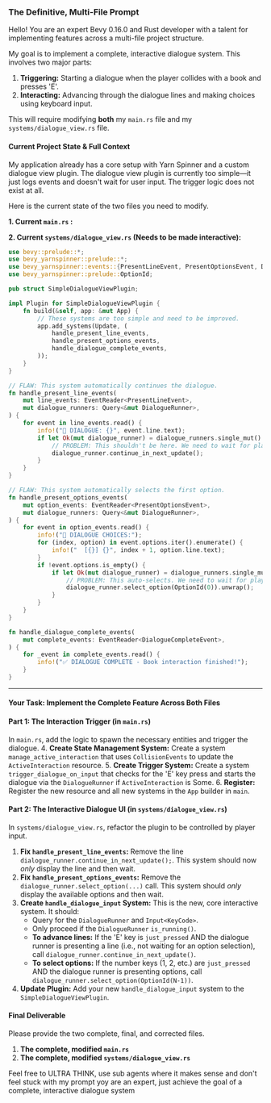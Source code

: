 ### **The Definitive, Multi-File Prompt**

Hello! You are an expert Bevy 0.16.0 and Rust developer with a talent for implementing features across a multi-file project structure.

My goal is to implement a complete, interactive dialogue system. This involves two major parts:
1.  **Triggering:** Starting a dialogue when the player collides with a book and presses 'E'.
2.  **Interacting:** Advancing through the dialogue lines and making choices using keyboard input.

This will require modifying **both** my `main.rs` file and my `systems/dialogue_view.rs` file.

#### **Current Project State & Full Context**

My application already has a core setup with Yarn Spinner and a custom dialogue view plugin. The dialogue view plugin is currently too simple—it just logs events and doesn't wait for user input. The trigger logic does not exist at all.

Here is the current state of the two files you need to modify.

**1. Current `main.rs` :**

**2. Current `systems/dialogue_view.rs` (Needs to be made interactive):**
```rust
use bevy::prelude::*;
use bevy_yarnspinner::prelude::*;
use bevy_yarnspinner::events::{PresentLineEvent, PresentOptionsEvent, DialogueCompleteEvent};
use bevy_yarnspinner::prelude::OptionId;

pub struct SimpleDialogueViewPlugin;

impl Plugin for SimpleDialogueViewPlugin {
    fn build(&self, app: &mut App) {
        // These systems are too simple and need to be improved.
        app.add_systems(Update, (
            handle_present_line_events,
            handle_present_options_events,
            handle_dialogue_complete_events,
        ));
    }
}

// FLAW: This system automatically continues the dialogue.
fn handle_present_line_events(
    mut line_events: EventReader<PresentLineEvent>,
    mut dialogue_runners: Query<&mut DialogueRunner>,
) {
    for event in line_events.read() {
        info!("💬 DIALOGUE: {}", event.line.text);
        if let Ok(mut dialogue_runner) = dialogue_runners.single_mut() {
            // PROBLEM: This shouldn't be here. We need to wait for player input.
            dialogue_runner.continue_in_next_update();
        }
    }
}

// FLAW: This system automatically selects the first option.
fn handle_present_options_events(
    mut option_events: EventReader<PresentOptionsEvent>,
    mut dialogue_runners: Query<&mut DialogueRunner>,
) {
    for event in option_events.read() {
        info!("🔸 DIALOGUE CHOICES:");
        for (index, option) in event.options.iter().enumerate() {
            info!("  [{}] {}", index + 1, option.line.text);
        }
        if !event.options.is_empty() {
            if let Ok(mut dialogue_runner) = dialogue_runners.single_mut() {
                // PROBLEM: This auto-selects. We need to wait for player input.
                dialogue_runner.select_option(OptionId(0)).unwrap();
            }
        }
    }
}

fn handle_dialogue_complete_events(
    mut complete_events: EventReader<DialogueCompleteEvent>,
) {
    for _event in complete_events.read() {
        info!("✅ DIALOGUE COMPLETE - Book interaction finished!");
    }
}
```

---

#### **Your Task: Implement the Complete Feature Across Both Files**

#### **Part 1: The Interaction Trigger (in `main.rs`)**

In `main.rs`, add the logic to spawn the necessary entities and trigger the dialogue.
4.  **Create State Management System:** Create a system `manage_active_interaction` that uses `CollisionEvents` to update the `ActiveInteraction` resource.
5.  **Create Trigger System:** Create a system `trigger_dialogue_on_input` that checks for the 'E' key press and starts the dialogue via the `DialogueRunner` if `ActiveInteraction` is Some.
6.  **Register:** Register the new resource and all new systems in the `App` builder in `main`.

#### **Part 2: The Interactive Dialogue UI (in `systems/dialogue_view.rs`)**

In `systems/dialogue_view.rs`, refactor the plugin to be controlled by player input.

1.  **Fix `handle_present_line_events`:** Remove the line `dialogue_runner.continue_in_next_update();`. This system should now *only* display the line and then wait.
2.  **Fix `handle_present_options_events`:** Remove the `dialogue_runner.select_option(...)` call. This system should *only* display the available options and then wait.
3.  **Create `handle_dialogue_input` System:** This is the new, core interactive system. It should:
    *   Query for the `DialogueRunner` and `Input<KeyCode>`.
    *   Only proceed if the `DialogueRunner` `is_running()`.
    *   **To advance lines:** If the 'E' key is `just_pressed` AND the dialogue runner is presenting a line (i.e., not waiting for an option selection), call `dialogue_runner.continue_in_next_update()`.
    *   **To select options:** If the number keys (1, 2, etc.) are `just_pressed` AND the dialogue runner is presenting options, call `dialogue_runner.select_option(OptionId(N-1))`.
4.  **Update Plugin:** Add your new `handle_dialogue_input` system to the `SimpleDialogueViewPlugin`.

#### **Final Deliverable**

Please provide the two complete, final, and corrected files.

1.  **The complete, modified `main.rs`**
2.  **The complete, modified `systems/dialogue_view.rs`**


Feel free to ULTRA THINK, use sub agents where it makes sense and don't feel stuck with my prompt yoy are an expert, just achieve the goal of a complete, interactive dialogue system

